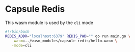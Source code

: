 # Capsule Redis

This wasm module is used by the `cli` mode

```bash
#!/bin/bash
REDIS_ADDR="localhost:6379" REDIS_PWD="" go run main.go \
   -wasm=../wasm_modules/capsule-redis/hello.wasm \
   -mode=cli
```
